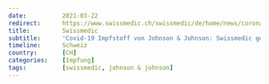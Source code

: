 ```yaml
---
date:          2021-03-22
redirect:      https://www.swissmedic.ch/swissmedic/de/home/news/coronavirus-covid-19/dritten-impfstoff-gegen-covid-19-erkrankung.html
title:         Swissmedic
subtitle:      'Covid-19 Impfstoff von Johnson & Johnson: Swissmedic genehmigt den dritten Impfstoff gegen eine Covid-19 Erkrankung'
timeline:      Schweiz
country:       [CH]
categories:    [Impfung]
tags:          [swissmedic, johnson & johnson]
---
```


